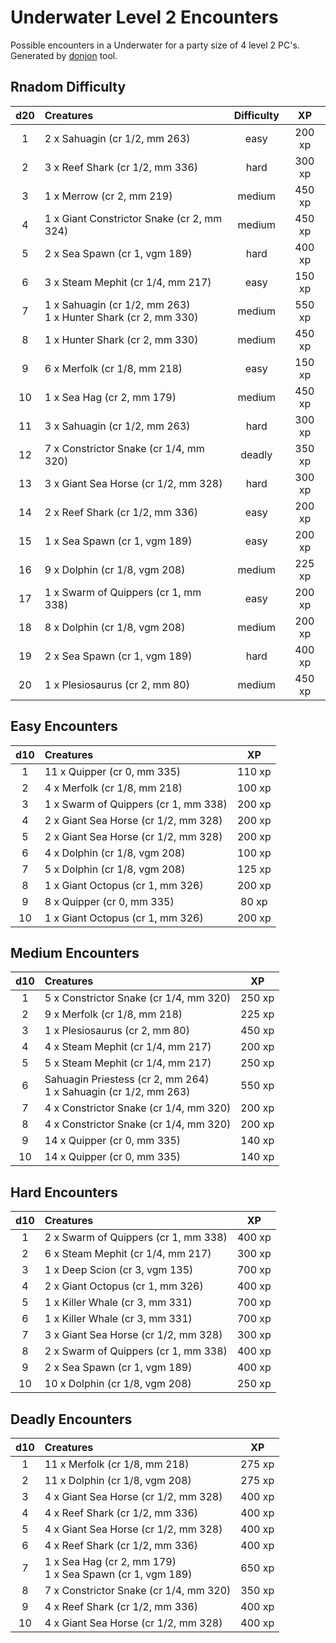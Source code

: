 # Underwater Level 2 Encounters

Possible encounters in a Underwater for a party size of 4 level 2 PC's. Generated by [donjon](https://donjon.bin.sh/5e/random/#type=encounter) tool.


## Rnadom Difficulty

| d20 | Creatures | Difficulty | XP |
|:---:|:--------- |:----------:|:--:|
| 1 | 2 x Sahuagin (cr 1/2, mm 263) | easy | 200 xp |
| 2 | 3 x Reef Shark (cr 1/2, mm 336) | hard | 300 xp |
| 3 | 1 x Merrow (cr 2, mm 219) | medium | 450 xp |
| 4 | 1 x Giant Constrictor Snake (cr 2, mm 324) | medium | 450 xp |
| 5 | 2 x Sea Spawn (cr 1, vgm 189) | hard | 400 xp |
| 6 | 3 x Steam Mephit (cr 1/4, mm 217) | easy | 150 xp |
| 7 | 1 x Sahuagin (cr 1/2, mm 263)<br>1 x Hunter Shark (cr 2, mm 330) | medium | 550 xp |
| 8 | 1 x Hunter Shark (cr 2, mm 330) | medium | 450 xp |
| 9 | 6 x Merfolk (cr 1/8, mm 218) | easy | 150 xp |
| 10 | 1 x Sea Hag (cr 2, mm 179) | medium | 450 xp |
| 11 | 3 x Sahuagin (cr 1/2, mm 263) | hard | 300 xp |
| 12 | 7 x Constrictor Snake (cr 1/4, mm 320) | deadly | 350 xp |
| 13 | 3 x Giant Sea Horse (cr 1/2, mm 328) | hard | 300 xp |
| 14 | 2 x Reef Shark (cr 1/2, mm 336) | easy | 200 xp |
| 15 | 1 x Sea Spawn (cr 1, vgm 189) | easy | 200 xp |
| 16 | 9 x Dolphin (cr 1/8, vgm 208) | medium | 225 xp |
| 17 | 1 x Swarm of Quippers (cr 1, mm 338) | easy | 200 xp |
| 18 | 8 x Dolphin (cr 1/8, vgm 208) | medium | 200 xp |
| 19 | 2 x Sea Spawn (cr 1, vgm 189) | hard | 400 xp |
| 20 | 1 x Plesiosaurus (cr 2, mm 80) | medium | 450 xp |


## Easy Encounters

| d10 | Creatures | XP |
|:---:|:--------- |:--:|
| 1 | 11 x Quipper (cr 0, mm 335)| 110 xp |
| 2 | 4 x Merfolk (cr 1/8, mm 218)| 100 xp |
| 3 | 1 x Swarm of Quippers (cr 1, mm 338)| 200 xp |
| 4 | 2 x Giant Sea Horse (cr 1/2, mm 328)| 200 xp |
| 5 | 2 x Giant Sea Horse (cr 1/2, mm 328)| 200 xp |
| 6 | 4 x Dolphin (cr 1/8, vgm 208)| 100 xp |
| 7 | 5 x Dolphin (cr 1/8, vgm 208)| 125 xp |
| 8 | 1 x Giant Octopus (cr 1, mm 326)| 200 xp |
| 9 | 8 x Quipper (cr 0, mm 335)| 80 xp |
| 10 | 1 x Giant Octopus (cr 1, mm 326)| 200 xp |


## Medium Encounters

| d10 | Creatures | XP |
|:---:|:--------- |:--:|
| 1 | 5 x Constrictor Snake (cr 1/4, mm 320)| 250 xp |
| 2 | 9 x Merfolk (cr 1/8, mm 218)| 225 xp |
| 3 | 1 x Plesiosaurus (cr 2, mm 80)| 450 xp |
| 4 | 4 x Steam Mephit (cr 1/4, mm 217)| 200 xp |
| 5 | 5 x Steam Mephit (cr 1/4, mm 217)| 250 xp |
| 6 | Sahuagin Priestess (cr 2, mm 264)<br>1 x Sahuagin (cr 1/2, mm 263)| 550 xp |
| 7 | 4 x Constrictor Snake (cr 1/4, mm 320)| 200 xp |
| 8 | 4 x Constrictor Snake (cr 1/4, mm 320)| 200 xp |
| 9 | 14 x Quipper (cr 0, mm 335)| 140 xp |
| 10 | 14 x Quipper (cr 0, mm 335)| 140 xp |


## Hard Encounters

| d10 | Creatures | XP |
|:---:|:--------- |:--:|
| 1 | 2 x Swarm of Quippers (cr 1, mm 338)| 400 xp |
| 2 | 6 x Steam Mephit (cr 1/4, mm 217)| 300 xp |
| 3 | 1 x Deep Scion (cr 3, vgm 135)| 700 xp |
| 4 | 2 x Giant Octopus (cr 1, mm 326)| 400 xp |
| 5 | 1 x Killer Whale (cr 3, mm 331)| 700 xp |
| 6 | 1 x Killer Whale (cr 3, mm 331)| 700 xp |
| 7 | 3 x Giant Sea Horse (cr 1/2, mm 328)| 300 xp |
| 8 | 2 x Swarm of Quippers (cr 1, mm 338)| 400 xp |
| 9 | 2 x Sea Spawn (cr 1, vgm 189)| 400 xp |
| 10 | 10 x Dolphin (cr 1/8, vgm 208)| 250 xp |


## Deadly Encounters

| d10 | Creatures | XP |
|:---:|:--------- |:--:|
| 1 | 11 x Merfolk (cr 1/8, mm 218)| 275 xp |
| 2 | 11 x Dolphin (cr 1/8, vgm 208)| 275 xp |
| 3 | 4 x Giant Sea Horse (cr 1/2, mm 328)| 400 xp |
| 4 | 4 x Reef Shark (cr 1/2, mm 336)| 400 xp |
| 5 | 4 x Giant Sea Horse (cr 1/2, mm 328)| 400 xp |
| 6 | 4 x Reef Shark (cr 1/2, mm 336)| 400 xp |
| 7 | 1 x Sea Hag (cr 2, mm 179)<br>1 x Sea Spawn (cr 1, vgm 189)| 650 xp |
| 8 | 7 x Constrictor Snake (cr 1/4, mm 320)| 350 xp |
| 9 | 4 x Reef Shark (cr 1/2, mm 336)| 400 xp |
| 10 | 4 x Giant Sea Horse (cr 1/2, mm 328)| 400 xp |
